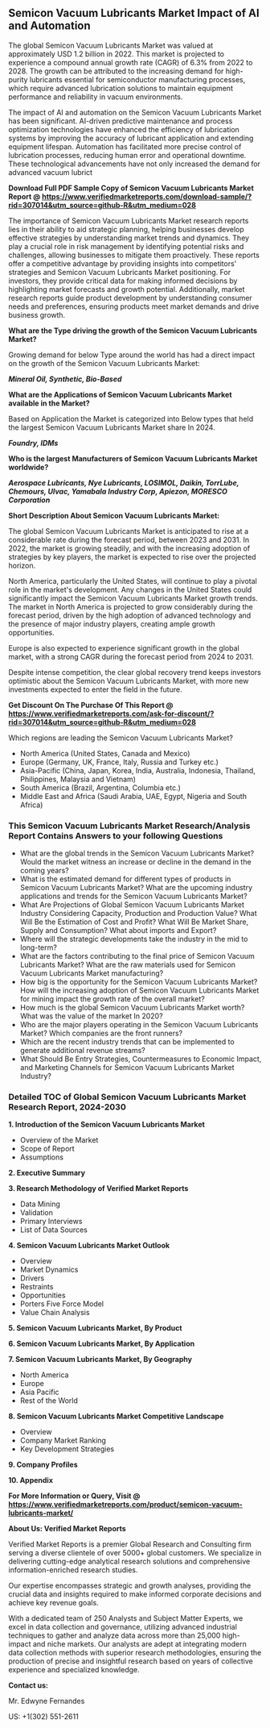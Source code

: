 <h2>Semicon Vacuum Lubricants Market Impact of AI and Automation</h2><p>The global Semicon Vacuum Lubricants Market was valued at approximately USD 1.2 billion in 2022. This market is projected to experience a compound annual growth rate (CAGR) of 6.3% from 2022 to 2028. The growth can be attributed to the increasing demand for high-purity lubricants essential for semiconductor manufacturing processes, which require advanced lubrication solutions to maintain equipment performance and reliability in vacuum environments.</p><p>The impact of AI and automation on the Semicon Vacuum Lubricants Market has been significant. AI-driven predictive maintenance and process optimization technologies have enhanced the efficiency of lubrication systems by improving the accuracy of lubricant application and extending equipment lifespan. Automation has facilitated more precise control of lubrication processes, reducing human error and operational downtime. These technological advancements have not only increased the demand for advanced vacuum lubrict</p><p id="" class=""><strong>Download Full PDF Sample Copy of Semicon Vacuum Lubricants Market Report @ <a href="https://www.verifiedmarketreports.com/download-sample/?rid=307014&utm_source=github-R&utm_medium=028" target="_blank">https://www.verifiedmarketreports.com/download-sample/?rid=307014&utm_source=github-R&utm_medium=028</a></strong></p><p>The importance of&nbsp;Semicon Vacuum Lubricants Market research reports lies in their ability to aid strategic planning, helping businesses develop effective strategies by understanding market trends and dynamics. They play a crucial role in risk management by identifying potential risks and challenges, allowing businesses to mitigate them proactively. These reports offer a competitive advantage by providing insights into competitors' strategies and Semicon Vacuum Lubricants Market positioning. For investors, they provide critical data for making informed decisions by highlighting market forecasts and growth potential. Additionally, market research reports guide product development by understanding consumer needs and preferences, ensuring products meet market demands and drive business growth.</p><p><strong>What are the&nbsp;Type driving the growth of the Semicon Vacuum Lubricants Market?</strong></p><p id="" class="">Growing demand for below Type around the world has had a direct impact on the growth of the Semicon Vacuum Lubricants Market:</p><em><strong>Mineral Oil, Synthetic, Bio-Based</strong></em></p><strong>What are the&nbsp;Applications&nbsp;of Semicon Vacuum Lubricants Market available in the Market?</strong></p><p id="" class="">Based on Application the Market is categorized into Below types that held the largest Semicon Vacuum Lubricants Market share In 2024.</p><em><strong>Foundry, IDMs</strong></em></p><strong>Who is the largest Manufacturers of Semicon Vacuum Lubricants Market worldwide?</strong></p><p><em><strong>Aerospace Lubricants, Nye Lubricants, LOSIMOL, Daikin, TorrLube, Chemours, Ulvac, Yamabala Industry Corp, Apiezon, MORESCO Corporation</strong></em></p><p id="" class=""><strong>Short Description About Semicon Vacuum Lubricants Market:</strong></p><p>The global Semicon Vacuum Lubricants Market is anticipated to rise at a considerable rate during the forecast period, between 2023 and 2031. In 2022, the market is growing steadily, and with the increasing adoption of strategies by key players, the market is expected to rise over the projected horizon.</p><p>North America, particularly the United States, will continue to play a pivotal role in the market's development. Any changes in the United States could significantly impact the Semicon Vacuum Lubricants Market growth trends. The market in North America is projected to grow considerably during the forecast period, driven by the high adoption of advanced technology and the presence of major industry players, creating ample growth opportunities.</p><p>Europe is also expected to experience significant growth in the global market, with a strong CAGR during the forecast period from 2024 to 2031.</p><p>Despite intense competition, the clear global recovery trend keeps investors optimistic about the Semicon Vacuum Lubricants Market, with more new investments expected to enter the field in the future.</p><p id="" class=""><strong>Get Discount On The Purchase Of This Report @ <a href="https://www.verifiedmarketreports.com/ask-for-discount/?rid=307014&utm_source=github-R&utm_medium=028" target="_blank">https://www.verifiedmarketreports.com/ask-for-discount/?rid=307014&utm_source=github-R&utm_medium=028</a></strong></p>Which regions are leading the Semicon Vacuum Lubricants Market?</p><ul><li>North America (United States, Canada and Mexico)</li><li>Europe (Germany, UK, France, Italy, Russia and Turkey etc.)</li><li>Asia-Pacific (China, Japan, Korea, India, Australia, Indonesia, Thailand, Philippines, Malaysia and Vietnam)</li><li>South America (Brazil, Argentina, Columbia etc.)</li><li>Middle East and Africa (Saudi Arabia, UAE, Egypt, Nigeria and South Africa)</li></ul><h3 id="" class="">This Semicon Vacuum Lubricants Market Research/Analysis Report Contains Answers to your following Questions</h3><ul><li>What are the global trends in the Semicon Vacuum Lubricants Market? Would the market witness an increase or decline in the demand in the coming years?</li><li>What is the estimated demand for different types of products in Semicon Vacuum Lubricants Market? What are the upcoming industry applications and trends for the Semicon Vacuum Lubricants Market?</li><li>What Are Projections of Global Semicon Vacuum Lubricants Market Industry Considering Capacity, Production and Production Value? What Will Be the Estimation of Cost and Profit? What Will Be Market Share, Supply and Consumption? What about imports and Export?</li><li>Where will the strategic developments take the industry in the mid to long-term?</li><li>What are the factors contributing to the final price of Semicon Vacuum Lubricants Market? What are the raw materials used for Semicon Vacuum Lubricants Market manufacturing?</li><li>How big is the opportunity for the Semicon Vacuum Lubricants Market? How will the increasing adoption of Semicon Vacuum Lubricants Market for mining impact the growth rate of the overall market?</li><li>How much is the global Semicon Vacuum Lubricants Market worth? What was the value of the market In 2020?</li><li>Who are the major players operating in the Semicon Vacuum Lubricants Market? Which companies are the front runners?</li><li>Which are the recent industry trends that can be implemented to generate additional revenue streams?</li><li>What Should Be Entry Strategies, Countermeasures to Economic Impact, and Marketing Channels for Semicon Vacuum Lubricants Market Industry?</li></ul><h3 id="" class="">Detailed TOC of Global Semicon Vacuum Lubricants Market Research Report, 2024-2030</h3><p id="" class=""><strong>1. Introduction of the Semicon Vacuum Lubricants Market</strong></p><ul><li>Overview of the Market</li><li>Scope of Report</li><li>Assumptions</li></ul><p id="" class=""><strong>2. Executive Summary</strong></p><p id="" class=""><strong>3. Research Methodology of Verified Market Reports</strong></p><ul><li>Data Mining</li><li>Validation</li><li>Primary Interviews</li><li>List of Data Sources</li></ul><p id="" class=""><strong>4. Semicon Vacuum Lubricants Market Outlook</strong></p><ul><li>Overview</li><li>Market Dynamics</li><li>Drivers</li><li>Restraints</li><li>Opportunities</li><li>Porters Five Force Model</li><li>Value Chain Analysis</li></ul><p id="" class=""><strong>5. Semicon Vacuum Lubricants Market, By Product</strong></p><p id="" class=""><strong>6. Semicon Vacuum Lubricants Market, By Application</strong></p><p id="" class=""><strong>7. Semicon Vacuum Lubricants Market, By Geography</strong></p><ul><li>North America</li><li>Europe</li><li>Asia Pacific</li><li>Rest of the World</li></ul><p id="" class=""><strong>8. Semicon Vacuum Lubricants Market Competitive Landscape</strong></p><ul><li>Overview</li><li>Company Market Ranking</li><li>Key Development Strategies</li></ul><p id="" class=""><strong>9. Company Profiles</strong></p><p id="" class=""><strong>10. Appendix</strong></p><p id="" class=""><strong>For More Information or Query, Visit @ <a href="https://www.verifiedmarketreports.com/product/semicon-vacuum-lubricants-market/" target="_blank">https://www.verifiedmarketreports.com/product/semicon-vacuum-lubricants-market/</a></strong></p><p id="" class=""><strong>About Us: Verified Market Reports</strong></p><p id="" class="">Verified Market Reports is a premier Global Research and Consulting firm serving a diverse clientele of over 5000+ global customers. We specialize in delivering cutting-edge analytical research solutions and comprehensive information-enriched research studies.</p><p id="" class="">Our expertise encompasses strategic and growth analyses, providing the crucial data and insights required to make informed corporate decisions and achieve key revenue goals.</p><p id="" class="">With a dedicated team of 250 Analysts and Subject Matter Experts, we excel in data collection and governance, utilizing advanced industrial techniques to gather and analyze data across more than 25,000 high-impact and niche markets. Our analysts are adept at integrating modern data collection methods with superior research methodologies, ensuring the production of precise and insightful research based on years of collective experience and specialized knowledge.</p><p id="" class=""><strong>Contact us:</strong></p><p id="" class="">Mr. Edwyne Fernandes</p><p id="" class="">US: +1(302) 551-2611</p>